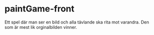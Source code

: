 # paintGame-front
Ett spel där man ser en bild och alla tävlande ska rita mot varandra. Den som är mest lik orginalbilden vinner.
